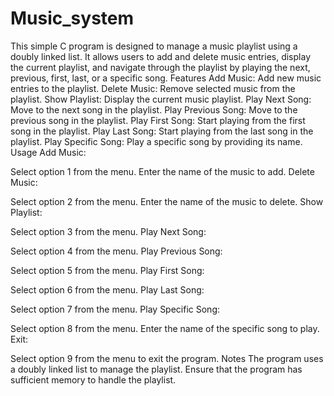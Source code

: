 # Music_system
This simple C program is designed to manage a music playlist using a doubly linked list. It allows users to add and delete music entries, display the current playlist, and navigate through the playlist by playing the next, previous, first, last, or a specific song.
Features
Add Music: Add new music entries to the playlist.
Delete Music: Remove selected music from the playlist.
Show Playlist: Display the current music playlist.
Play Next Song: Move to the next song in the playlist.
Play Previous Song: Move to the previous song in the playlist.
Play First Song: Start playing from the first song in the playlist.
Play Last Song: Start playing from the last song in the playlist.
Play Specific Song: Play a specific song by providing its name.
Usage
Add Music:

Select option 1 from the menu.
Enter the name of the music to add.
Delete Music:

Select option 2 from the menu.
Enter the name of the music to delete.
Show Playlist:

Select option 3 from the menu.
Play Next Song:

Select option 4 from the menu.
Play Previous Song:

Select option 5 from the menu.
Play First Song:

Select option 6 from the menu.
Play Last Song:

Select option 7 from the menu.
Play Specific Song:

Select option 8 from the menu.
Enter the name of the specific song to play.
Exit:

Select option 9 from the menu to exit the program.
Notes
The program uses a doubly linked list to manage the playlist.
Ensure that the program has sufficient memory to handle the playlist.
